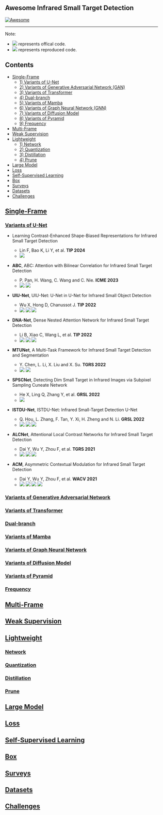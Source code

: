 ## Awesome Infrared Small Target Detection

[![Awesome](https://cdn.rawgit.com/sindresorhus/awesome/d7305f38d29fed78fa85652e3a63e154dd8e8829/media/badge.svg)](https://github.com/yongxianLiu/Awesome-IRSTD)

-----
Note: 
- ![](https://img.shields.io/badge/Code-PyTorch-orange) represents offical code.
- ![](https://img.shields.io/badge/Code-PyTorch-green) represents reproduced code.

## Contents

- [Single-Frame](#Single-Frame)
	- [1) Variants of U-Net](#Variants-of-U-Net)
 	- [2) Variants of Generative Adversarial Network (GAN)](#Variants-of-Generative-Adversarial-Network)
  	- [3) Variants of Transformer](#Variants-of-Transformer)
  	- [4) Dual-branch](#Dual-branch)
  	- [5) Variants of Mamba](#Variants-of-Mamba)
  	- [6) Variants of Graph Neural Network (GNN)](#Variants-of-Graph-Neural-Network)
  	- [7) Variants of Diffusion Model](#Variants-of-Diffusion-Model)
  	- [8) Variants of Pyramid](#Variants-of-Pyramid)
  	- [9) Frequency](#Frequency)
- [Multi-Frame](#Multi-Frame)
- [Weak Supervision](#Weak-Supervision)
- [Lightweight](#Lightweight)
	- [1) Network](#Network)
 	- [2) Quantization](#Quantization)
  	- [3) Distillation](#Distillation)
  	- [4) Prune](#Prune)
- [Large Model](#Large-Model)
- [Loss](#Loss)
- [Self-Supervised Learning](#Self-Supervised-Learning)
- [Box](#Box)
- [Surveys](#Surveys)
- [Datasets](#Datasets)
- [Challenges](#Challenges)


## [Single-Frame](#Contents)


### [Variants of U-Net](#Contents)

- Learning Contrast-Enhanced Shape-Biased Representations for Infrared Small Target Detection
  + Lin F, Bao K, Li Y, et al. **TIP 2024**
  + [![](https://img.shields.io/badge/Link-Paper-blue)](https://ieeexplore.ieee.org/stamp/stamp.jsp?tp=&arnumber=10508299)

- **ABC**, ABC: Attention with Bilinear Correlation for Infrared Small Target Detection
  + P. Pan, H. Wang, C. Wang and C. Nie. **ICME 2023**
  + [![](https://img.shields.io/badge/Link-Paper-blue)](https://ieeexplore.ieee.org/stamp/stamp.jsp?tp=&arnumber=10219645) [![](https://img.shields.io/badge/Code-PyTorch-orange)](https://github.com/PANPEIWEN/ABC)

- **UIU-Net**, UIU-Net: U-Net in U-Net for Infrared Small Object Detection
  + Wu X, Hong D, Chanussot J. **TIP 2022**
  + [![](https://img.shields.io/badge/Link-Paper-blue)](https://ieeexplore.ieee.org/stamp/stamp.jsp?tp=&arnumber=9989433) [![](https://img.shields.io/badge/Code-PyTorch-orange)](https://github.com/danfenghong/IEEE_TIP_UIU-Net) [![](https://img.shields.io/badge/Code-PyTorch-green)](https://github.com/XinyiYing/BasicIRSTD)

- **DNA-Net**, Dense Nested Attention Network for Infrared Small Target Detection
  + Li B, Xiao C, Wang L, et al. **TIP 2022**
  + [![](https://img.shields.io/badge/Link-Paper-blue)](https://ieeexplore.ieee.org/stamp/stamp.jsp?tp=&arnumber=9864119) [![](https://img.shields.io/badge/Code-PyTorch-orange)](https://github.com/YeRen123455/Infrared-Small-Target-Detection) [![](https://img.shields.io/badge/Code-PyTorch-green)](https://github.com/XinyiYing/BasicIRSTD)

- **MTUNet**, A Multi-Task Framework for Infrared Small Target Detection and Segmentation
  + Y. Chen, L. Li, X. Liu and X. Su. **TGRS 2022**
  + [![](https://img.shields.io/badge/Link-Paper-blue)](https://ieeexplore.ieee.org/stamp/stamp.jsp?tp=&arnumber=9847264) [![](https://img.shields.io/badge/Code-PyTorch-orange)](https://github.com/Chenastron/MTUNet)

- **SPSCNet**, Detecting Dim Small Target in Infrared Images via Subpixel Sampling Cuneate Network
  +  He X, Ling Q, Zhang Y, et al. **GRSL 2022**
  +  [![](https://img.shields.io/badge/Link-Paper-blue)](https://ieeexplore.ieee.org/stamp/stamp.jsp?tp=&arnumber=9817112)

- **ISTDU-Net**, ISTDU-Net: Infrared Small-Target Detection U-Net
  + Q. Hou, L. Zhang, F. Tan, Y. Xi, H. Zheng and N. Li. **GRSL 2022**
  + [![](https://img.shields.io/badge/Link-Paper-blue)](https://ieeexplore.ieee.org/stamp/stamp.jsp?tp=&arnumber=9674870) [![](https://img.shields.io/badge/Code-PyTorch-orange)](https://github.com/zhanglw882/ISTDU-Net) [![](https://img.shields.io/badge/Code-PyTorch-green)](https://github.com/XinyiYing/BasicIRSTD)

- **ALCNet**, Attentional Local Contrast Networks for Infrared Small Target Detection
  + Dai Y, Wu Y, Zhou F, et al. **TGRS 2021**
  + [![](https://img.shields.io/badge/Link-Paper-blue)](https://ieeexplore.ieee.org/stamp/stamp.jsp?tp=&arnumber=9314219) [![](https://img.shields.io/badge/Code-MXNet-orange)](https://github.com/YimianDai/open-alcnet) [![](https://img.shields.io/badge/Code-PyTorch-green)](https://github.com/XinyiYing/BasicIRSTD)

- **ACM**, Asymmetric Contextual Modulation for Infrared Small Target Detection
  + Dai Y, Wu Y, Zhou F, et al. **WACV 2021**
  + [![](https://img.shields.io/badge/Link-Paper-blue)](https://openaccess.thecvf.com/content/WACV2021/papers/Dai_Asymmetric_Contextual_Modulation_for_Infrared_Small_Target_Detection_WACV_2021_paper.pdf) [![](https://img.shields.io/badge/Code-MXNet-orange)](https://github.com/YimianDai/open-acm) [![](https://img.shields.io/badge/Code-PyTorch-green)](https://github.com/Tianfang-Zhang/acm-pytorch) [![](https://img.shields.io/badge/Code-PyTorch-green)](https://github.com/XinyiYing/BasicIRSTD)




### [Variants of Generative Adversarial Network](#Contents)



### [Variants of Transformer](#Contents)


### [Dual-branch](#Contents)

### [Variants of Mamba](#Content)

### [Variants of Graph Neural Network](#Content)
### [Variants of Diffusion Model](#Content)
### [Variants of Pyramid](#Content)
### [Frequency](#Content)


## [Multi-Frame](#Contents)


## [Weak Supervision](#Content)

## [Lightweight](#Content)

### [Network](#Content)
### [Quantization](#Content)
### [Distillation](#Content)
### [Prune](#Content)


## [Large Model](#Content)


## [Loss](#Content)


## [Self-Supervised Learning](#Content)

## [Box](#Content)

## [Surveys](#Content)


## [Datasets](#Contents)





## [Challenges](#Contents)





